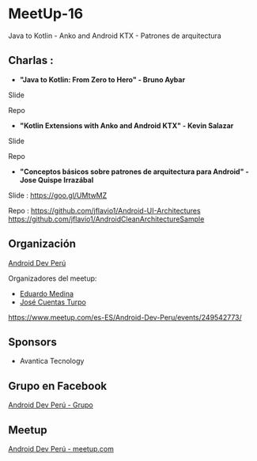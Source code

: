 # MeetUp-16
Java to Kotlin - Anko and Android KTX - Patrones de arquitectura

## Charlas :

- **"Java to Kotlin: From Zero to Hero" - Bruno Aybar**

 Slide 

 Repo 

- **"Kotlin Extensions with Anko and Android KTX" - Kevin Salazar**

 Slide 

 Repo 

- **"Conceptos básicos sobre patrones de arquitectura para Android" - Jose Quispe Irrazábal**

 Slide : https://goo.gl/UMtwMZ

 Repo  : https://github.com/jflavio1/Android-UI-Architectures
         https://github.com/jflavio1/AndroidCleanArchitectureSample
 

## Organización 
[Android Dev Perú](https://github.com/Android-Dev-Peru)

Organizadores del meetup:

- [Eduardo Medina](https://github.com/emedinaa)
- [José Cuentas Turpo](https://github.com/PibeDx)

https://www.meetup.com/es-ES/Android-Dev-Peru/events/249542773/

## Sponsors
 - Avantica Tecnology

## Grupo en Facebook 
[Android Dev Perú - Grupo](https://www.facebook.com/groups/androidpe/)

## Meetup 
[Android Dev Perú - meetup.com](https://www.meetup.com/es-ES/Android-Dev-Peru/)
